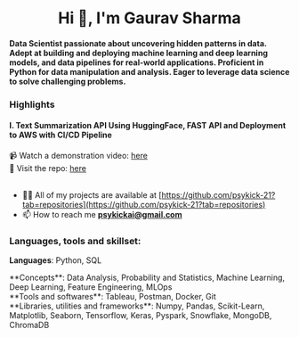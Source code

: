 <h1 align="center">Hi 👋, I'm Gaurav Sharma</h1>
<h4>Data Scientist passionate about uncovering hidden patterns in data. Adept at building and deploying machine learning and deep learning models, and data pipelines for real-world applications. Proficient in Python for data manipulation and analysis. Eager to leverage data science to solve challenging problems.</h4>

### Highlights
#### I. Text Summarization API Using HuggingFace, FAST API and Deployment to AWS with CI/CD Pipeline
📹 Watch a demonstration video: [here](https://www.youtube.com/watch?v=QG-pj9tV81M)<br>
📂 Visit the repo: [here](https://github.com/psykick-21/text-summarization-end-to-end)<br>
<br>

- 👨‍💻 All of my projects are available at [https://github.com/psykick-21?tab=repositories](https://github.com/psykick-21?tab=repositories)
- 📫 How to reach me **psykickai@gmail.com**


<h3 align="left">Languages, tools and skillset:</h3>
<p><b>Languages</b>: Python, SQL</p>
**Concepts**: Data Analysis, Probability and Statistics, Machine Learning, Deep Learning, Feature Engineering, MLOps<br>
**Tools and softwares**: Tableau, Postman, Docker, Git<br>
**Libraries, utilities and frameworks**: Numpy, Pandas, Scikit-Learn, Matplotlib, Seaborn, Tensorflow, Keras, Pyspark, Snowflake, MongoDB, ChromaDB


